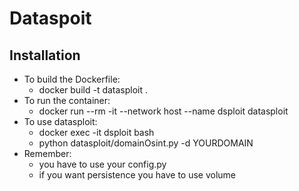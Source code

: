 Dataspoit
====================

## Installation

- To build the Dockerfile:
  - docker build -t datasploit .
- To run the container:
  - docker run --rm -it --network host --name dsploit datasploit
- To use datasploit:
  - docker exec -it dsploit bash
  - python datasploit/domainOsint.py -d YOURDOMAIN
- Remember:
  - you have to use your config.py
  - if you want persistence you have to use volume
